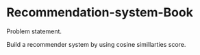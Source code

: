 # Recommendation-system-Book

Problem statement.

Build a recommender system by using cosine simillarties score.
